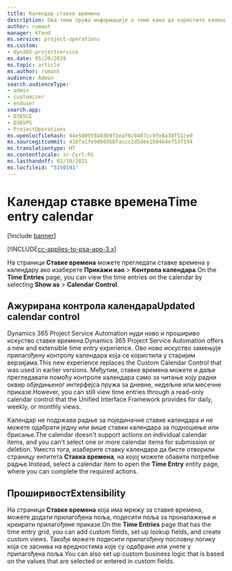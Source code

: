```yaml
---
title: Календар ставке времена
description: Ова тема пружа информације о томе како да користите календар ставке времена.
author: rumant
manager: kfend
ms.service: project-operations
ms.custom:
- dyn365-projectservice
ms.date: 05/20/2019
ms.topic: article
ms.author: rumant
audience: Admin
search.audienceType:
- admin
- customizer
- enduser
search.app:
- D365CE
- D365PS
- ProjectOperations
ms.openlocfilehash: 94e580955b83b9f2eaf6c0487cc9fe8a30f51ce0
ms.sourcegitcommit: 418fa1fe9d605b8faccc2d5dee1b04b4e753f194
ms.translationtype: HT
ms.contentlocale: sr-Cyrl-RS
ms.lasthandoff: 02/10/2021
ms.locfileid: "5150191"
---
```

# <a name="time-entry-calendar"></a><span data-ttu-id="063c9-103">Календар ставке времена</span><span class="sxs-lookup"><span data-stu-id="063c9-103">Time entry calendar</span></span>

[!include [banner](../includes/psa-now-project-operations.md)]

[!INCLUDE[cc-applies-to-psa-app-3.x](../includes/cc-applies-to-psa-app-3x.md)]

<span data-ttu-id="063c9-104">На страници **Ставке времена** можете прегледати ставке времена у календару ако изаберете **Прикажи као** \> **Контрола календара**.</span><span class="sxs-lookup"><span data-stu-id="063c9-104">On the **Time Entries** page, you can view the time entries on the calendar by selecting **Show as** \> **Calendar Control**.</span></span>

## <a name="updated-calendar-control"></a><span data-ttu-id="063c9-105">Ажурирана контрола календара</span><span class="sxs-lookup"><span data-stu-id="063c9-105">Updated calendar control</span></span>

<span data-ttu-id="063c9-106">Dynamics 365 Project Service Automation нуди ново и прошириво искуство ставке времена.</span><span class="sxs-lookup"><span data-stu-id="063c9-106">Dynamics 365 Project Service Automation offers a new and extensible time entry experience.</span></span> <span data-ttu-id="063c9-107">Ово ново искуство замењује прилагођену контролу календара која се користила у старијим верзијама.</span><span class="sxs-lookup"><span data-stu-id="063c9-107">This new experience replaces the Custom Calendar Control that was used in earlier versions.</span></span> <span data-ttu-id="063c9-108">Међутим, ставке времена можете и даље прегледавати помоћу контроле календара само за читање коју радни оквир обједињеног интерфејса пружа за дневне, недељне или месечне приказе.</span><span class="sxs-lookup"><span data-stu-id="063c9-108">However, you can still view time entries through a read-only calendar control that the Unified Interface Framework provides for daily, weekly, or monthly views.</span></span>

<span data-ttu-id="063c9-109">Календар не подржава радње за појединачне ставке календара и не можете одабрати једну или више ставки календара за подношење или брисање.</span><span class="sxs-lookup"><span data-stu-id="063c9-109">The calendar doesn't support actions on individual calendar items, and you can't select one or more calendar items for submission or deletion.</span></span> <span data-ttu-id="063c9-110">Уместо тога, изаберите ставку календара да бисте отворили страницу ентитета **Ставка времена**, на којој можете обавити потребне радње.</span><span class="sxs-lookup"><span data-stu-id="063c9-110">Instead, select a calendar item to open the **Time Entry** entity page, where you can complete the required actions.</span></span>

## <a name="extensibility"></a><span data-ttu-id="063c9-111">Проширивост</span><span class="sxs-lookup"><span data-stu-id="063c9-111">Extensibility</span></span>

<span data-ttu-id="063c9-112">На страници **Ставке времена** која има мрежу за ставке времена, можете додати прилагођена поља, подесити поља за проналажење и креирати прилагођене приказе.</span><span class="sxs-lookup"><span data-stu-id="063c9-112">On the **Time Entries** page that has the time entry grid, you can add custom fields, set up lookup fields, and create custom views.</span></span> <span data-ttu-id="063c9-113">Такође можете подесити прилагођену пословну логику која се заснива на вредностима које су одабране или унете у прилагођена поља.</span><span class="sxs-lookup"><span data-stu-id="063c9-113">You can also set up custom business logic that is based on the values that are selected or entered in custom fields.</span></span>
